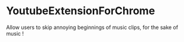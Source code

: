 # YoutubeExtensionForChrome
Allow users to skip annoying beginnings of music clips, for the sake of music !
